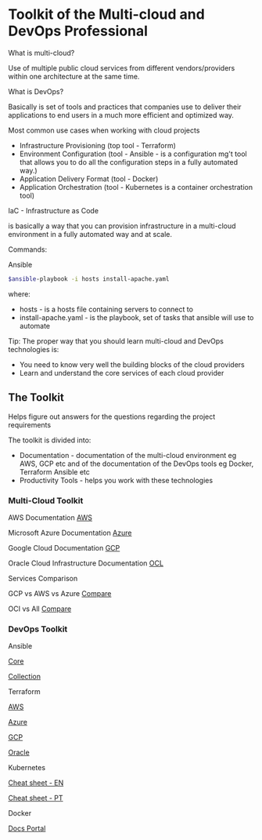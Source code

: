 # Toolkit of the Multi-cloud and DevOps Professional

What is multi-cloud?

Use of multiple public cloud services from different vendors/providers within one architecture at the same time.

What is DevOps?

Basically is set of tools and practices that companies use to deliver their applications to end users in a much more efficient and optimized way.

Most common use cases when working with cloud projects

- Infrastructure Provisioning (top tool - Terraform)
- Environment Configuration (tool - Ansible - is a configuration mg't tool that allows you to do all the configuration steps in a fully automated way.)
- Application Delivery Format (tool - Docker)
- Application Orchestration (tool - Kubernetes is a container orchestration tool)
  
IaC - Infrastructure as Code

is basically a way that you can provision infrastructure in a multi-cloud environment in a fully automated way and at scale.

Commands:

Ansible
```bash
$ansible-playbook -i hosts install-apache.yaml
```

where:

- hosts - is a hosts file containing servers to connect to 
- install-apache.yaml - is the playbook, set of tasks that ansible will use to automate

Tip:
The proper way that you should learn multi-cloud and DevOps technologies is:

- You need to know very well the building blocks of the cloud providers
- Learn and understand the core services of each cloud provider

## The Toolkit

Helps figure out answers for the questions regarding the project requirements

The toolkit is divided into:

- Documentation - documentation of the multi-cloud environment eg AWS, GCP etc and of the documentation of the DevOps tools eg Docker, Terraform Ansible etc
- Productivity Tools - helps you work with these technologies

### Multi-Cloud Toolkit

AWS Documentation [AWS](https://docs.aws.amazon.com/)

Microsoft Azure Documentation [Azure](https://learn.microsoft.com/en-us/azure/?product=popular)

Google Cloud Documentation [GCP](https://cloud.google.com/docs)

Oracle Cloud Infrastructure Documentation [OCL](https://docs.oracle.com/en-us/iaas/Content/home.htm)

Services Comparison 

GCP vs AWS vs Azure [Compare](https://learn.microsoft.com/en-us/azure/architecture/aws-professional/services)

OCI vs All [Compare](https://www.oracle.com/cloud/service-comparison/)


### DevOps Toolkit

Ansible

[Core](https://docs.ansible.com/ansible-core/devel/index.html)

[Collection](https://docs.ansible.com/ansible/latest/collections/index.html)

Terraform 

[AWS](https://registry.terraform.io/providers/hashicorp/aws/latest/docs)

[Azure](https://registry.terraform.io/providers/hashicorp/azurerm/latest/docs)

[GCP](https://registry.terraform.io/providers/hashicorp/google/latest/docs)

[Oracle](https://registry.terraform.io/providers/oracle/oci/latest)

Kubernetes

[Cheat sheet - EN](https://kubernetes.io/docs/reference/kubectl/cheatsheet/)

[Cheat sheet - PT](https://kubernetes.io/pt-br/docs/reference/kubectl/cheatsheet/)

Docker

[Docs Portal](https://docs.docker.com/)